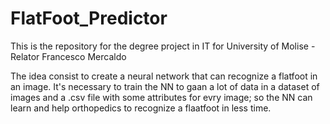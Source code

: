 # FlatFoot_Predictor
This is the repository for the degree project in IT for University of Molise - Relator Francesco Mercaldo 

The idea consist to create a neural network that can recognize a flatfoot in an image. 
It's necessary to train the NN to gaan a lot of data in a dataset of images and a .csv file with some attributes for evry image; so the NN can learn and help orthopedics to recognize a flaatfoot in less time. 

